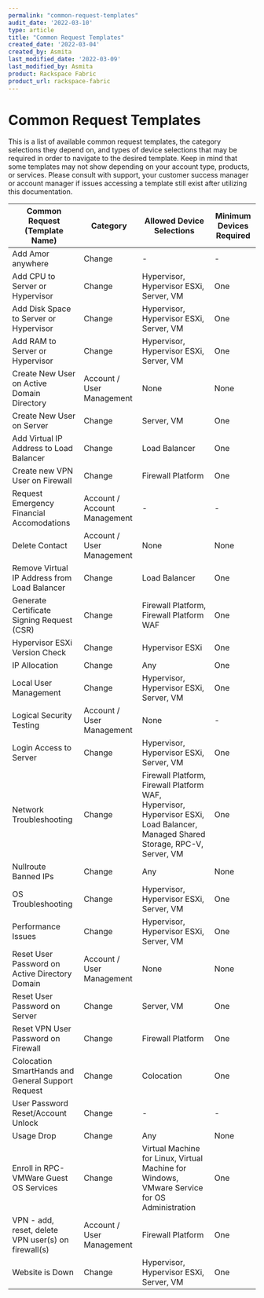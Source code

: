 ```yaml
---
permalink: "common-request-templates"
audit_date: '2022-03-10'
type: article
title: "Common Request Templates"
created_date: '2022-03-04'
created_by: Asmita
last_modified_date: '2022-03-09'
last_modified_by: Asmita
product: Rackspace Fabric
product_url: rackspace-fabric
---
```


# Common Request Templates
This is a list of available common request templates, the category selections they depend on, and types of device selections that may be required in order to navigate to the desired template. Keep in mind that some templates may not show depending on your account type, products, or services. Please consult with support, your customer success manager or account manager if issues accessing a template still exist after utilizing this documentation.

| Common Request (Template Name)| Category | Allowed Device Selections | Minimum Devices Required |
| ----------------------------- | -------- | ------------------- | ------------------------ |
| Add Amor anywhere| Change | - |  - |
| Add CPU to Server or Hypervisor | Change  | Hypervisor, Hypervisor ESXi, Server, VM | One |                          
| Add Disk Space to Server or Hypervisor | Change | Hypervisor, Hypervisor ESXi, Server, VM | One |  
| Add RAM to Server or Hypervisor | Change | Hypervisor, Hypervisor ESXi, Server, VM | One |  
| Create New User on Active Domain Directory | Account / User Management | None | None |
| Create New User on Server | Change | Server, VM | One |
| Add Virtual IP Address to Load Balancer | Change | Load Balancer | One |
| Create new VPN User on Firewall | Change | Firewall Platform | One |
| Request Emergency Financial Accomodations | Account / Account Management | - | - |
| Delete Contact | Account / User Management | None | None |
| Remove Virtual IP Address from Load Balancer | Change | Load Balancer | One |
| Generate Certificate Signing Request (CSR) | Change | Firewall Platform, Firewall Platform WAF | One |  
| Hypervisor ESXi Version Check | Change | Hypervisor ESXi | One |
| IP Allocation | Change | Any | One |
| Local User Management | Change | Hypervisor, Hypervisor ESXi, Server, VM | One |
| Logical Security Testing | Account / User Management | None | - |
| Login Access to Server | Change | Hypervisor, Hypervisor ESXi, Server, VM | One |
| Network Troubleshooting | Change | Firewall Platform, Firewall Platform WAF, Hypervisor, Hypervisor ESXi, Load Balancer, Managed Shared Storage, RPC-V, Server, VM | One |
| Nullroute Banned IPs | Change | Any | None
| OS Troubleshooting | Change | Hypervisor, Hypervisor ESXi, Server, VM | One |
| Performance Issues | Change | Hypervisor, Hypervisor ESXi, Server, VM | One |
| Reset User Password on Active Directory Domain | Account / User Management | None | None |
| Reset User Password on Server | Change | Server, VM | One |
| Reset VPN User Password on Firewall | Change | Firewall Platform | One |
| Colocation SmartHands and General Support Request | Change | Colocation | One |
| User Password Reset/Account Unlock | Change | - | - |
| Usage Drop | Change | Any | None |
| Enroll in RPC-VMWare Guest OS Services | Change | Virtual Machine for Linux, Virtual Machine for Windows, VMware Service for OS Administration | One |
| VPN - add, reset, delete VPN user(s) on firewall(s) | Account / User Management | Firewall Platform | One |
| Website is Down | Change | Hypervisor, Hypervisor ESXi, Server, VM | One |